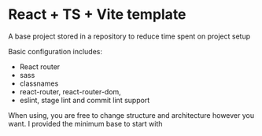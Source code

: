 # React + TS + Vite template

A base project stored in a repository to reduce time spent on project setup

Basic configuration includes:

-   React router
-   sass
-   classnames
-   react-router, react-router-dom,
-   eslint, stage lint and commit lint support

When using, you are free to change structure and architecture however you want. I provided the minimum base to start with
